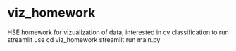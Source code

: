 # viz_homework
HSE homework for vizualization of data, interested in cv classification
to run streamlit use cd viz_homework
streamlit run main.py
